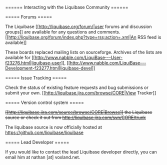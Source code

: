 ====== Interacting with the Liquibase Community ======

===== Forums =====

The Liquibase [[http://liquibase.org/forum/|user forums and discussion groups]] are available for any questions and comments.  [[http://liquibase.org/forum/index.php?type=rss;action=.xml|An RSS feed is available]] 

These boards replaced mailing lists on sourceforge.  Archives of the lists are available for [[http://www.nabble.com/LiquiBase---User-f23276.html|liquibase-user]],  [[http://www.nabble.com/LiquiBase---Development-f23277.html|liquibase-devel]]

===== Issue Tracking =====

Check the status of existing feature requests and bug submissions or submit your own.  [[http://liquibase.jira.com/browse/CORE|View Tracker]]


===== Version control system =====

<del>[[http://liquibase.jira.com/source/browse/CORE|Browse]] the Liquibase source or check it out from http://liquibase.jira.com/svn/CORE/trunk</del>

The liquibase source is now officially hosted at https://github.com/liquibase/liquibase

===== Lead Developer =====

If you would like to contact the lead Liquibase developer directly, you can email him at nathan [at] voxland.net.